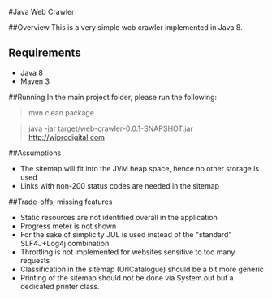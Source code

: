 #Java Web Crawler

##Overview
This is a very simple web crawler implemented in Java 8.

## Requirements
* Java 8
* Maven 3

##Running
In the main project folder, please run the following:
 
> mvn clean package 

> java -jar target/web-crawler-0.0.1-SNAPSHOT.jar http://wiprodigital.com

##Assumptions
* The sitemap will fit into the JVM heap space, hence no other storage is used 
* Links with non-200 status codes are needed in the sitemap

##Trade-offs, missing features
* Static resources are not identified overall in the application
* Progress meter is not shown
* For the sake of simplicity JUL is used instead of the "standard" SLF4J+Log4j combination
* Throttling is not implemented for websites sensitive to too many requests
* Classification in the sitemap (UrlCatalogue) should be a bit more generic 
* Printing of the sitemap should not be done via System.out but a dedicated printer class.